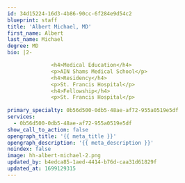 ```yaml
---
id: 34d15224-16d3-4b86-90cc-6f284e9d54c2
blueprint: staff
title: 'Albert Michael, MD'
first_name: Albert
last_name: Michael
degree: MD
bio: |2-

              <h4>Medical Education</h4>
              <p>AIN Shams Medical School</p>
              <h4>Residency</h4>
              <p>St. Francis Hospital</p>
              <h4>Fellowship</h4>
              <p>St. Francis Hospital</p>
          
primary_specialty: 0b56d500-0db5-48ae-af72-955a0519e5df
services:
  - 0b56d500-0db5-48ae-af72-955a0519e5df
show_call_to_action: false
opengraph_title: '{{ meta_title }}'
opengraph_description: '{{ meta_description }}'
noindex: false
image: hh-albert-michael-2.png
updated_by: b4edca85-1aed-4414-b76d-caa31d61829f
updated_at: 1699129315
---
```


